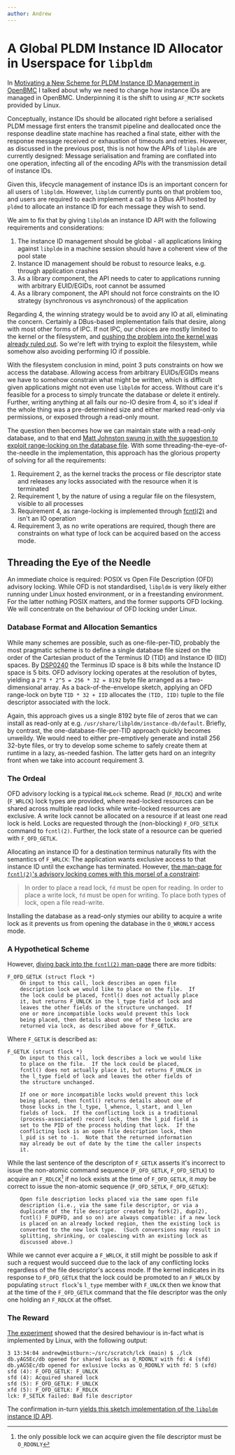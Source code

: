 ```yaml
---
author: Andrew
---
```


# A Global PLDM Instance ID Allocator in Userspace for `libpldm`

In [Motivating a New Scheme for PLDM Instance ID Management in
OpenBMC][amboar-notes-motivating-a-new-scheme] I talked about why we need to
change how instance IDs are managed in OpenBMC. Underpinning it is the shift to
using `AF_MCTP` sockets provided by Linux.

[amboar-notes-motivating-a-new-scheme]: https://amboar.github.io/notes/2023/03/28/motivating-a-new-scheme-for-pldm-instance-id-management-in-openbmc.html

Conceptually, instance IDs should be allocated right before a serialised PLDM
message first enters the transmit pipeline and deallocated once the response
deadline state machine has reached a final state, either with the response
message received or exhaustion of timeouts and retries. However, as discussed in
the previous post, this is not how the APIs of `libpldm` are currently designed:
Message serialisation and framing are conflated into one operation, infecting
all of the encoding APIs with the transmission detail of instance IDs.

Given this, lifecycle management of instance IDs is an important concern for all
users of `libpldm`. However, `libpldm` currently punts on that problem too, and
users are required to each implement a call to a DBus API hosted by `pldmd` to
allocate an instance ID for each message they wish to send.

We aim to fix that by giving `libpldm` an instance ID API with the following
requirements and considerations:

1. The instance ID management should be global - all applications linking
   against `libpldm` in a machine session should have a coherent view of the
   pool state
2. Instance ID management should be robust to resource leaks, e.g. through
   application crashes
3. As a library component, the API needs to cater to applications running with
   arbitrary EUID/EGIDs, root cannot be assumed
4. As a library component, the API should not force constraints on the IO
   strategy (synchronous vs asynchronous) of the application

Regarding 4, the winning strategy would be to avoid any IO at all, eliminating
the concern. Certainly a DBus-based implementation fails that desire, along with
most other forms of IPC. If not IPC, our choices are mostly limited to the
kernel or the filesystem, and [pushing the problem into the kernel was already
ruled out][jk-roasts-arj]. So we're left with trying to exploit the filesystem,
while somehow also avoiding performing IO if possible.

[jk-roasts-arj]: https://discord.com/channels/775381525260664832/778790638563885086/1078558597744709693

With the filesystem conclusion in mind, point 3 puts constraints on how we
access the database. Allowing access from arbitrary EUIDs/EGIDs means we have to
somehow constrain what might be written, which is difficult given applications
might not even use `libpldm` for access. Without care it's feasible for a process to simply
truncate the database or delete it entirely. Further, writing anything at all
fails our no-IO desire from 4, so it's ideal if the whole thing was a
pre-determined size and either marked read-only via permissions, or exposed
through a read-only mount.

The question then becomes how we can maintain state with a read-only database,
and to that end [Matt Johnston swung in with the suggestion to exploit
range-locking on the database file][mkj-saves-the-day]. With some
threading-the-eye-of-the-needle in the implementation, this approach has the
glorious property of solving for all the requirements:

1. Requirement 2, as the kernel tracks the process or file descriptor state and
   releases any locks associated with the resource when it is terminated
2. Requirement 1, by the nature of using a regular file on the filesystem,
   visible to all processes
3. Requirement 4, as range-locking is implemented through
   [fcntl(2)][man-2-fcntl] and isn't an IO operation
4. Requirement 3, as no write operations are required, though there are
   constraints on what type of lock can be acquired based on the access mode.

[mkj-saves-the-day]: https://discord.com/channels/775381525260664832/778790638563885086/1078561344548261898
[man-2-fcntl]: https://man7.org/linux/man-pages/man2/fcntl.2.html

## Threading the Eye of the Needle

An immediate choice is required: POSIX vs Open File Description (OFD) advisory
locking. While OFD is not standardised, `libpldm` is very likely either
running under Linux hosted environment, or in a freestanding environment. For
the latter nothing POSIX matters, and the former supports OFD locking. We will
concentrate on the behaviour of OFD locking under Linux.

### Database Format and Allocation Semantics

While many schemes are possible, such as one-file-per-TID, probably the most
pragmatic scheme is to define a single database file sized on the order of the
Cartesian product of the Terminus ID (TID) and Instance ID (IID) spaces. By
[DSP0240][dmtf-dsp0240-pldm] the Terminus ID space is 8 bits while the Instance
ID space is 5 bits. OFD advisory locking operates at the resolution of bytes,
yielding a `2^8 * 2^5 = 256 * 32 = 8192` byte file arranged as a two-dimensional
array. As a back-of-the-envelope sketch, applying an OFD range-lock on byte
`TID * 32 + IID` allocates the `(TID, IID)` tuple to the file descriptor
associated with the lock.

[dmtf-dsp0240-pldm]: https://www.dmtf.org/sites/default/files/standards/documents/DSP0240_1.1.0.pdf

Again, this approach gives us a single 8192 byte file of zeros that we can
install as read-only at e.g. `/usr/share/libpldm/instance-db/default`. Briefly,
by contrast, the one-database-file-per-TID approach quickly becomes unweildy.
We would need to either pre-emptively generate and install 256 32-byte files, or
try to develop some scheme to safely create them at runtime in a lazy, as-needed
fashion. The latter gets hard on an integrity front when we take into account
requirement 3.

### The Ordeal

OFD advisory locking is a typical `RWLock` scheme. Read (`F_RDLCK`) and write
(`F_WRLCK`) lock types are provided, where read-locked resources can be shared
across multiple read locks while write-locked resources are exclusive. A write
lock cannot be allocated on a resource if at least one read lock is held. Locks
are requested through the (non-blocking) `F_OFD_SETLK` command to `fcntl(2)`.
Further, the lock state of a resource can be queried with `F_OFD_GETLK`.

Allocating an instance ID for a destination terminus naturally fits with the
semantics of `F_WRLCK`: The application wants exclusive access to that instance
ID until the exchange has terminated. However, [the man-page for `fcntl(2)`'s
advisory locking comes with this morsel of a constraint][man-2-fcntl]:

> In order to place a read lock, `fd` must be open for reading. In order to
> place a write lock, `fd` must be open for writing. To place both types of
> lock, open a file read-write.

Installing the database as a read-only stymies our ability to acquire a write
lock as it prevents us from opening the database in the `O_WRONLY` access mode.

### A Hypothetical Scheme

However, [diving back into the `fcntl(2)` man-page][man-2-fcntl] there are more
tidbits:

```
F_OFD_GETLK (struct flock *)
    On input to this call, lock describes an open file
    description lock we would like to place on the file.  If
    the lock could be placed, fcntl() does not actually place
    it, but returns F_UNLCK in the l_type field of lock and
    leaves the other fields of the structure unchanged.  If
    one or more incompatible locks would prevent this lock
    being placed, then details about one of these locks are
    returned via lock, as described above for F_GETLK.
```

Where `F_GETLK` is described as:

```
F_GETLK (struct flock *)
    On input to this call, lock describes a lock we would like
    to place on the file.  If the lock could be placed,
    fcntl() does not actually place it, but returns F_UNLCK in
    the l_type field of lock and leaves the other fields of
    the structure unchanged.

    If one or more incompatible locks would prevent this lock
    being placed, then fcntl() returns details about one of
    those locks in the l_type, l_whence, l_start, and l_len
    fields of lock.  If the conflicting lock is a traditional
    (process-associated) record lock, then the l_pid field is
    set to the PID of the process holding that lock.  If the
    conflicting lock is an open file description lock, then
    l_pid is set to -1.  Note that the returned information
    may already be out of date by the time the caller inspects
    it.
```

While the last sentence of the descripton of `F_GETLK` asserts it's incorrect to
issue the non-atomic command sequence (`F_OFD_GETLK`, `F_OFD_SETLK`) to acquire
an `F_RDLCK`[^1] if no lock exists at the time of `F_OFD_GETLK`, it *may* be
correct to issue the non-atomic sequence (`F_OFD_SETLK`, `F_OFD_GETLK`):

```
    Open file description locks placed via the same open file
    description (i.e., via the same file descriptor, or via a
    duplicate of the file descriptor created by fork(2), dup(2),
    fcntl() F_DUPFD, and so on) are always compatible: if a new lock
    is placed on an already locked region, then the existing lock is
    converted to the new lock type.  (Such conversions may result in
    splitting, shrinking, or coalescing with an existing lock as
    discussed above.)
```

While we cannot ever acquire a `F_WRLCK`, it still might be possible to ask if
such a request would succeed due to the lack of any conflicting locks
regardless of the file descriptor's access mode. If the kernel indicates in its
response to `F_OFD_GETLK` that the lock could be promoted to an `F_WRLCK` by
populating `struct flock`'s `l_type` member with `F_UNLCK` then we know that at
the time of the `F_OFD_GETLK` command that the file descriptor was the only one
holding an `F_RDLCK` at the offset.

### The Reward

[The experiment][the-experiment] showed that the desired behaviour is in-fact
what is implemented by Linux, with the following output:

[the-experiment]: https://gist.github.com/amboar/56765a19694971890f20f58802af34b0

```
3 13:34:04 andrew@mistburn:~/src/scratch/lck (main) $ ./lck 
db.yAG5Ec/db opened for shared locks as O_RDONLY with fd: 4 (sfd)
db.yAG5Ec/db opened for exlusive locks as O_RDONLY with fd: 5 (xfd)
sfd (4): F_OFD_GETLK: F_UNLCK
sfd (4): Acquired shared lock
sfd (5): F_OFD_GETLK: F_UNLCK
xfd (5): F_OFD_GETLK: F_RDLCK
lck: F_SETLK failed: Bad file descriptor
```

The confirmation in-turn [yields this sketch implementation of the `libpldm`
instance ID API][iid-api-sketch].

[iid-api-sketch]: https://gist.github.com/amboar/b8e997de57b88222d010c99ace80bf03

[^1]: the only possible lock we can acquire given the file descriptor must be
    `O_RDONLY`
